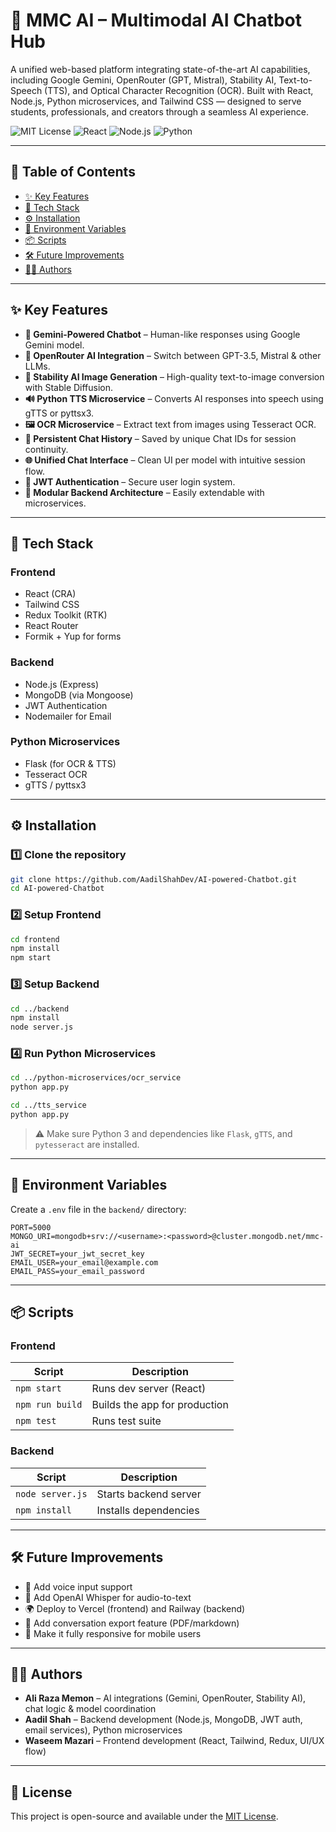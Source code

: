 # 🤖 MMC AI – Multimodal AI Chatbot Hub

A unified web-based platform integrating state-of-the-art AI capabilities, including Google Gemini, OpenRouter (GPT, Mistral), Stability AI, Text-to-Speech (TTS), and Optical Character Recognition (OCR). Built with React, Node.js, Python microservices, and Tailwind CSS — designed to serve students, professionals, and creators through a seamless AI experience.

![MIT License](https://img.shields.io/badge/license-MIT-green)
![React](https://img.shields.io/badge/frontend-React-blue)
![Node.js](https://img.shields.io/badge/backend-Node.js-yellow)
![Python](https://img.shields.io/badge/microservices-Python-blueviolet)

---

## 📌 Table of Contents

- [✨ Key Features](#-key-features)
- [🚀 Tech Stack](#-tech-stack)
- [⚙️ Installation](#️-installation)
- [🔐 Environment Variables](#-environment-variables)
- [📦 Scripts](#-scripts)
- [🛠️ Future Improvements](#️-future-improvements)
- [👨‍💻 Authors](#-authors)

---

## ✨ Key Features

- **🤖 Gemini-Powered Chatbot** – Human-like responses using Google Gemini model.
- **🔄 OpenRouter AI Integration** – Switch between GPT-3.5, Mistral & other LLMs.
- **🎨 Stability AI Image Generation** – High-quality text-to-image conversion with Stable Diffusion.
- **🔊 Python TTS Microservice** – Converts AI responses into speech using gTTS or pyttsx3.
- **🖼️ OCR Microservice** – Extract text from images using Tesseract OCR.
- **🧠 Persistent Chat History** – Saved by unique Chat IDs for session continuity.
- **🌐 Unified Chat Interface** – Clean UI per model with intuitive session flow.
- **🔐 JWT Authentication** – Secure user login system.
- **🧩 Modular Backend Architecture** – Easily extendable with microservices.

---

## 🚀 Tech Stack

### Frontend
- React (CRA)
- Tailwind CSS
- Redux Toolkit (RTK)
- React Router
- Formik + Yup for forms

### Backend
- Node.js (Express)
- MongoDB (via Mongoose)
- JWT Authentication
- Nodemailer for Email

### Python Microservices
- Flask (for OCR & TTS)
- Tesseract OCR
- gTTS / pyttsx3

---

## ⚙️ Installation

### 1️⃣ Clone the repository

```bash
git clone https://github.com/AadilShahDev/AI-powered-Chatbot.git
cd AI-powered-Chatbot
```

### 2️⃣ Setup Frontend

```bash
cd frontend
npm install
npm start
```

### 3️⃣ Setup Backend

```bash
cd ../backend
npm install
node server.js
```

### 4️⃣ Run Python Microservices

```bash
cd ../python-microservices/ocr_service
python app.py

cd ../tts_service
python app.py
```

> ⚠️ Make sure Python 3 and dependencies like `Flask`, `gTTS`, and `pytesseract` are installed.

---

## 🔐 Environment Variables

Create a `.env` file in the `backend/` directory:

```env
PORT=5000
MONGO_URI=mongodb+srv://<username>:<password>@cluster.mongodb.net/mmc-ai
JWT_SECRET=your_jwt_secret_key
EMAIL_USER=your_email@example.com
EMAIL_PASS=your_email_password
```

---

## 📦 Scripts

### Frontend

| Script        | Description              |
|---------------|--------------------------|
| `npm start`   | Runs dev server (React)  |
| `npm run build` | Builds the app for production |
| `npm test`    | Runs test suite          |

### Backend

| Script       | Description              |
|--------------|--------------------------|
| `node server.js` | Starts backend server |
| `npm install` | Installs dependencies |

---

## 🛠️ Future Improvements

- 🧠 Add voice input support
- 🧠 Add OpenAI Whisper for audio-to-text
- 🌍 Deploy to Vercel (frontend) and Railway (backend)
- 🔁 Add conversation export feature (PDF/markdown)
- 📱 Make it fully responsive for mobile users

---

## 👨‍💻 Authors

- **Ali Raza Memon** – AI integrations (Gemini, OpenRouter, Stability AI), chat logic & model coordination 
- **Aadil Shah** – Backend development (Node.js, MongoDB, JWT auth, email services), Python microservices
- **Waseem Mazari** – Frontend development (React, Tailwind, Redux, UI/UX flow)
  
 

---

## 📝 License

This project is open-source and available under the [MIT License](LICENSE).
